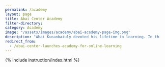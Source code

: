 ```yaml
---
permalink: /academy
layout: page
title: Abai Center Academy
filter-directory:
category: Academy
image: "/assets/images/academy/abai-academy-page-img.png"
description: "Abai Kunanbaiuly devoted his lifetime to learning. In this spirit, The Abai Center launched an online Academy of micro-courses for anyone to discover the Great Steppe, learn its true history & explore Kazakh culture."
redirect_from:
  - /abai-center-launches-academy-for-online-learning
---
```


{% include instruction/index.html %}